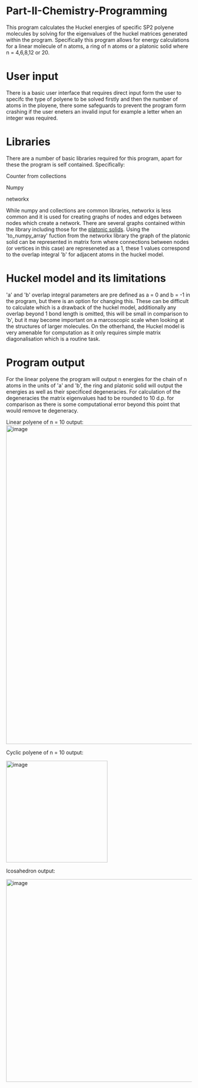 # Part-II-Chemistry-Programming
This program calculates the Huckel energies of specific SP2 polyene molecules by solving for the eigenvalues of the huckel matrices generated within the program.
Specifically this program allows for energy calculations for a linear molecule of n atoms, a ring of n atoms or a platonic solid where n = 4,6,8,12 or 20.

# User input
There is a basic user interface that requires direct input form the user to specifc the type of polyene to be solved firstly and then the number of atoms in the ployene, there some safeguards to prevent the program form crashing if the user eneters an invalid input for example a letter when an integer was required.

# Libraries 
There are a number of basic libraries required for this program, apart for these the program is self contained. Specifically:

Counter from collections

Numpy

networkx

While numpy and collections are common libraries, networkx is less common and it is used for creating graphs of nodes and edges between nodes which create a network. There are several graphs contained within the library including those for the [platonic solids](https://networkx.org/documentation/stable/reference/generated/networkx.generators.small.icosahedral_graph.html). Using the 'to_numpy_array' fuction from the networkx library the graph of the platonic solid can be represented in matrix form where connections between nodes (or vertices in this case) are represeneted as a 1, these 1 values correspond to the overlap integral 'b' for adjacent atoms in the huckel model.

# Huckel model and its limitations

'a' and 'b' overlap integral parameters are pre defined as a = 0 and b = -1 in the program, but there is an option for changing this. These can be difficult to calculate which is a drawback of the huckel model, additionally any overlap beyond 1 bond length is omitted, this will be small in comparison to 'b', but it may become important on a marcoscopic scale when looking at the structures of larger molecules. On the otherhand, the Huckel model is very amenable for computation as it only requires simple matrix diagonalisation which is a routine task.

# Program output
For the linear polyene the program will output n energies for the chain of n atoms in the units of 'a' and 'b', the ring and platonic solid will output the energies as well as their specificed degeneracies. For calculation of the degeneracies the matrix eigenvalues had to be rounded to 10 d.p. for comparison as there is some computational error beyond this point that would remove te degeneracy.

Linear polyene of n = 10 output:
<img width="862" alt="image" src="https://github.com/user-attachments/assets/1e01da58-2f73-4fc6-9b00-99795359a49a" />

Cyclic polyene of n = 10 output:

<img width="275" alt="image" src="https://github.com/user-attachments/assets/a07931b1-1bb2-4f57-b652-5dec9370c27d" />

Icosahedron output:

<img width="548" alt="image" src="https://github.com/user-attachments/assets/3fb6e4e4-93ba-4bb7-ad9b-8e6ab159a4cd" />


